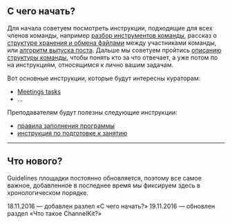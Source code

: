 ## С чего начать?

Для начала советуем посмотреть инструкции, подходящие для всех членов команды, например [разбор инструментов команды](INS_01_Team_Instruments/), рассказ о [структуре хранения и обмена файлами](ссылка) между участниками команды, или [алгоритм выпуска поста](INS_05_Posts/). Дальше мы советуем пройтись [описанию структуры команды](ссылка), чтобы понять кто за что отвечает, а уже потом по на инструкциям, относящимся к лично вашим задачам.

Вот основные инструкции, которые будут интересны кураторам:

* [Meetings tasks](ins_07_meetings/)
* ...

Преподавателям будут полезны следующие инструкции:

* [правила заполнения программы](ссылка)
* [инструкция по подготовке к занятию](ссылка)

***

## Что нового?

Guidelines площадки постоянно обновляется, поэтому все самое важное, добавленное в последнее время мы фиксируем здесь в хронологическом порядке.

18.11.2016 — добавлен разлел «С чего начать?»
19.11.2016 — обновлен раздел «Что такое ChannelKit?»
